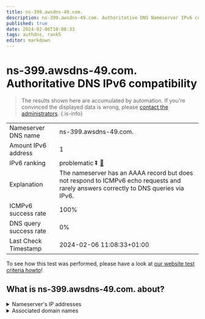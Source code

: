 ```yaml
---
title: ns-399.awsdns-49.com.
description: ns-399.awsdns-49.com. Authoritative DNS Nameserver IPv6 compatibility
published: true
date: 2024-02-06T10:08:33
tags: authdns, rank5
editor: markdown
---
```


# ns-399.awsdns-49.com. Authoritative DNS IPv6 compatibility

> The results shown here are accumulated by automation. If you're convinced the displayed data is wrong, please [contact the administrators](/howto/chat). 
{.is-info}




|   |   |
| - | - |
| Nameserver DNS name | ns-399.awsdns-49.com.
| Amount IPv6 address | 1
| IPv6 ranking | problematic :arrow_double_down: [🔗](/howto/ranking) |
| Explanation | The nameserver has an AAAA record but does not respond to ICMPv6 echo requests and rarely answers correctly to DNS queries via IPv6. |
| ICMPv6 success rate | 100%|
| DNS query success rate | 0% |
| Last Check Timestamp | 2024-02-06 11:08:33+01:00 |

To see how this test was performed, please have a look at [our website test criteria howto](/howto/testcriteria/authdns)!


## What is ns-399.awsdns-49.com. about?




<details>
<summary>Nameserver's IP addresses</summary>

2600:9000:5301:8f00::1

</details>



<details>
<summary>Associated domain names</summary>

www.hbomax.com

</details>
